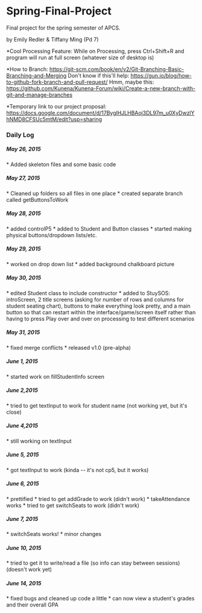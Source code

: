 # Spring-Final-Project
Final project for the spring semester of APCS.

by Emily Redler & Tiffany Ming (Pd 7)

*Cool Processing Feature: While on Processing, press Ctrl+Shift+R and program will run at full screen (whatever size of desktop is)

*How to Branch: https://git-scm.com/book/en/v2/Git-Branching-Basic-Branching-and-Merging
Don't know if this'll help: https://gun.io/blog/how-to-github-fork-branch-and-pull-request/
Hmm, maybe this: https://github.com/Kunena/Kunena-Forum/wiki/Create-a-new-branch-with-git-and-manage-branches

*Temporary link to our project proposal: https://docs.google.com/document/d/17ByglHJLHBAoj3DL97m_u0XyDwzlYhNMD8CFSUc5mtM/edit?usp=sharing

<h3>Daily Log</h3>

<h5>May 26, 2015</h5>
* Added skeleton files and some basic code


<h5>May 27, 2015</h5>
* Cleaned up folders so all files in one place
* created separate branch called getButtonsToWork

<h5>May 28, 2015</h5>
* added controlP5
* added to Student and Button classes
* started making physical buttons/dropdown lists/etc.

<h5>May 29, 2015</h5>
* worked on drop down list
* added background chalkboard picture

<h5>May 30, 2015</h5>
* edited Student class to include constructor
* added to StuySOS: introScreen, 2 title screens (asking for number of rows and columns for student seating chart), buttons to make everything look pretty, and a main button so that can restart within the interface/game/screen itself rather than having to press Play over and over on processing to test different scenarios

<h5>May 31, 2015</h5>
* fixed merge conflicts
* released v1.0 (pre-alpha)

<h5>June 1, 2015</h5>
* started work on fillStudentInfo screen

<h5>June 2,2015</h5>
* tried to get textInput to work for student name (not working yet, but it's close)

<h5>June 4,2015</h5>
* still working on textInput

<h5>June 5, 2015</h5>
* got textInput to work (kinda -- it's not cp5, but it works)

<h5>June 6, 2015</h5>
* prettified
* tried to get addGrade to work (didn't work)
* takeAttendance works
* tried to get switchSeats to work (didn't work)

<h5>June 7, 2015</h5>
* switchSeats works!
* minor changes

<h5>June 10, 2015</h5>
* tried to get it to write/read a file (so info can stay between sessions) (doesn't work yet)

<h5>June 14, 2015</h5>
* fixed bugs and cleaned up code a little
* can now view a student's grades and their overall GPA
